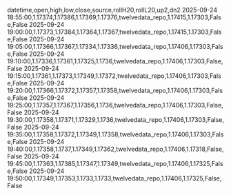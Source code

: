 datetime,open,high,low,close,source,rollH20,rollL20,up2,dn2
2025-09-24 18:55:00,1.17374,1.17386,1.17369,1.17376,twelvedata_repo,1.17415,1.17303,False,False
2025-09-24 19:00:00,1.17373,1.17384,1.17364,1.17367,twelvedata_repo,1.17415,1.17303,False,False
2025-09-24 19:05:00,1.17366,1.17367,1.17334,1.17336,twelvedata_repo,1.17406,1.17303,False,False
2025-09-24 19:10:00,1.17336,1.17361,1.17325,1.1736,twelvedata_repo,1.17406,1.17303,False,False
2025-09-24 19:15:00,1.17361,1.17373,1.17349,1.17372,twelvedata_repo,1.17406,1.17303,False,False
2025-09-24 19:20:00,1.17366,1.17372,1.17357,1.17358,twelvedata_repo,1.17406,1.17303,False,False
2025-09-24 19:25:00,1.17357,1.17367,1.17356,1.1736,twelvedata_repo,1.17406,1.17303,False,False
2025-09-24 19:30:00,1.17358,1.17371,1.17329,1.1736,twelvedata_repo,1.17406,1.17303,False,False
2025-09-24 19:35:00,1.17358,1.17372,1.17349,1.17358,twelvedata_repo,1.17406,1.17303,False,False
2025-09-24 19:40:00,1.17358,1.1737,1.17349,1.17362,twelvedata_repo,1.17406,1.17318,False,False
2025-09-24 19:45:00,1.17363,1.17385,1.17347,1.17349,twelvedata_repo,1.17406,1.17325,False,False
2025-09-24 19:50:00,1.17349,1.17353,1.1733,1.1733,twelvedata_repo,1.17406,1.17325,False,False
